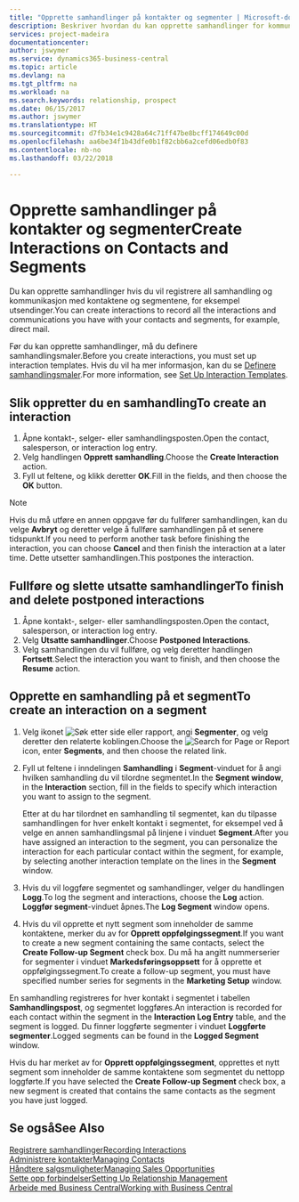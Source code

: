 ```yaml
---
title: "Opprette samhandlinger på kontakter og segmenter | Microsoft-dokumentasjon"
description: Beskriver hvordan du kan opprette samhandlinger for kommunikasjon du har med kontaktene og segmentene i Business Central, for eksempel direktereklame.
services: project-madeira
documentationcenter: 
author: jswymer
ms.service: dynamics365-business-central
ms.topic: article
ms.devlang: na
ms.tgt_pltfrm: na
ms.workload: na
ms.search.keywords: relationship, prospect
ms.date: 06/15/2017
ms.author: jswymer
ms.translationtype: HT
ms.sourcegitcommit: d7fb34e1c9428a64c71ff47be8bcff174649c00d
ms.openlocfilehash: aa6be34f1b43dfe0b1f82cbb6a2cefd06edb0f83
ms.contentlocale: nb-no
ms.lasthandoff: 03/22/2018

---
```

# <a name="create-interactions-on-contacts-and-segments"></a><span data-ttu-id="1e6e8-103">Opprette samhandlinger på kontakter og segmenter</span><span class="sxs-lookup"><span data-stu-id="1e6e8-103">Create Interactions on Contacts and Segments</span></span>
<span data-ttu-id="1e6e8-104">Du kan opprette samhandlinger hvis du vil registrere all samhandling og kommunikasjon med kontaktene og segmentene, for eksempel utsendinger.</span><span class="sxs-lookup"><span data-stu-id="1e6e8-104">You can create interactions to record all the interactions and communications you have with your contacts and segments, for example, direct mail.</span></span>

<span data-ttu-id="1e6e8-105">Før du kan opprette samhandlinger, må du definere samhandlingsmaler.</span><span class="sxs-lookup"><span data-stu-id="1e6e8-105">Before you create interactions, you must set up interaction templates.</span></span> <span data-ttu-id="1e6e8-106">Hvis du vil ha mer informasjon, kan du se [Definere samhandlingsmaler](marketing-interactions.md).</span><span class="sxs-lookup"><span data-stu-id="1e6e8-106">For more information, see  [Set Up Interaction Templates](marketing-interactions.md).</span></span>

## <a name="to-create-an-interaction"></a><span data-ttu-id="1e6e8-107">Slik oppretter du en samhandling</span><span class="sxs-lookup"><span data-stu-id="1e6e8-107">To create an interaction</span></span>
1. <span data-ttu-id="1e6e8-108">Åpne kontakt-, selger- eller samhandlingsposten.</span><span class="sxs-lookup"><span data-stu-id="1e6e8-108">Open the contact, salesperson, or interaction log entry.</span></span>
2. <span data-ttu-id="1e6e8-109">Velg handlingen **Opprett samhandling**.</span><span class="sxs-lookup"><span data-stu-id="1e6e8-109">Choose the **Create Interaction** action.</span></span>
3. <span data-ttu-id="1e6e8-110">Fyll ut feltene, og klikk deretter **OK**.</span><span class="sxs-lookup"><span data-stu-id="1e6e8-110">Fill in the fields, and then choose the **OK** button.</span></span>

> [!NOTE]  
>   <span data-ttu-id="1e6e8-111">Hvis du må utføre en annen oppgave før du fullfører samhandlingen, kan du velge **Avbryt** og deretter velge å fullføre samhandlingen på et senere tidspunkt.</span><span class="sxs-lookup"><span data-stu-id="1e6e8-111">If you need to perform another task before finishing the interaction, you can choose **Cancel** and then finish the interaction at a later time.</span></span> <span data-ttu-id="1e6e8-112">Dette utsetter samhandlingen.</span><span class="sxs-lookup"><span data-stu-id="1e6e8-112">This postpones the interaction.</span></span>

## <a name="to-finish-and-delete-postponed-interactions"></a><span data-ttu-id="1e6e8-113">Fullføre og slette utsatte samhandlinger</span><span class="sxs-lookup"><span data-stu-id="1e6e8-113">To finish and delete postponed interactions</span></span>
1. <span data-ttu-id="1e6e8-114">Åpne kontakt-, selger- eller samhandlingsposten.</span><span class="sxs-lookup"><span data-stu-id="1e6e8-114">Open the contact, salesperson, or interaction log entry.</span></span>
2. <span data-ttu-id="1e6e8-115">Velg **Utsatte samhandlinger**.</span><span class="sxs-lookup"><span data-stu-id="1e6e8-115">Choose **Postponed Interactions**.</span></span>
3. <span data-ttu-id="1e6e8-116">Velg samhandlingen du vil fullføre, og velg deretter handlingen **Fortsett**.</span><span class="sxs-lookup"><span data-stu-id="1e6e8-116">Select the interaction you want to finish, and then choose the **Resume** action.</span></span>

## <a name="to-create-an-interaction-on-a-segment"></a><span data-ttu-id="1e6e8-117">Opprette en samhandling på et segment</span><span class="sxs-lookup"><span data-stu-id="1e6e8-117">To create an interaction on a segment</span></span>
1. <span data-ttu-id="1e6e8-118">Velg ikonet ![Søk etter side eller rapport](media/ui-search/search_small.png "Søk etter side eller rapport"), angi **Segmenter**, og velg deretter den relaterte koblingen.</span><span class="sxs-lookup"><span data-stu-id="1e6e8-118">Choose the ![Search for Page or Report](media/ui-search/search_small.png "Search for Page or Report icon") icon, enter **Segments**, and then choose the related link.</span></span>
2. <span data-ttu-id="1e6e8-119">Fyll ut feltene i inndelingen **Samhandling** i **Segment**-vinduet for å angi hvilken samhandling du vil tilordne segmentet.</span><span class="sxs-lookup"><span data-stu-id="1e6e8-119">In the **Segment window**, in the **Interaction** section, fill in the fields to specify which interaction you want to assign to the segment.</span></span>

    <span data-ttu-id="1e6e8-120">Etter at du har tilordnet en samhandling til segmentet, kan du tilpasse samhandlingen for hver enkelt kontakt i segmentet, for eksempel ved å velge en annen samhandlingsmal på linjene i vinduet **Segment**.</span><span class="sxs-lookup"><span data-stu-id="1e6e8-120">After you have assigned an interaction to the segment, you can personalize the interaction for each particular contact within the segment, for example, by selecting another interaction template on the lines in the **Segment** window.</span></span>  
3. <span data-ttu-id="1e6e8-121">Hvis du vil loggføre segmentet og samhandlinger, velger du handlingen **Logg**.</span><span class="sxs-lookup"><span data-stu-id="1e6e8-121">To log the segment and interactions, choose the **Log** action.</span></span> <span data-ttu-id="1e6e8-122">**Loggfør segment**-vinduet åpnes.</span><span class="sxs-lookup"><span data-stu-id="1e6e8-122">The **Log Segment** window opens.</span></span>
4. <span data-ttu-id="1e6e8-123">Hvis du vil opprette et nytt segment som inneholder de samme kontaktene, merker du av for **Opprett oppfølgingssegment**.</span><span class="sxs-lookup"><span data-stu-id="1e6e8-123">If you want to create a new segment containing the same contacts, select the **Create Follow-up Segment** check box.</span></span> <span data-ttu-id="1e6e8-124">Du må ha angitt nummerserier for segmenter i vinduet **Markedsføringsoppsett** for å opprette et oppfølgingssegment.</span><span class="sxs-lookup"><span data-stu-id="1e6e8-124">To create a follow-up segment, you must have specified number series for segments in the **Marketing Setup** window.</span></span>

<span data-ttu-id="1e6e8-125">En samhandling registreres for hver kontakt i segmentet i tabellen **Samhandlingspost**, og segmentet loggføres.</span><span class="sxs-lookup"><span data-stu-id="1e6e8-125">An interaction is recorded for each contact within the segment in the **Interaction Log Entry** table, and the segment is logged.</span></span> <span data-ttu-id="1e6e8-126">Du finner loggførte segmenter i vinduet **Loggførte segmenter**.</span><span class="sxs-lookup"><span data-stu-id="1e6e8-126">Logged segments can be found in the **Logged Segment** window.</span></span>

<span data-ttu-id="1e6e8-127">Hvis du har merket av for **Opprett oppfølgingssegment**, opprettes et nytt segment som inneholder de samme kontaktene som segmentet du nettopp loggførte.</span><span class="sxs-lookup"><span data-stu-id="1e6e8-127">If you have selected the **Create Follow-up Segment** check box, a new segment is created that contains the same contacts as the segment you have just logged.</span></span>

## <a name="see-also"></a><span data-ttu-id="1e6e8-128">Se også</span><span class="sxs-lookup"><span data-stu-id="1e6e8-128">See Also</span></span>
[<span data-ttu-id="1e6e8-129">Registrere samhandlinger</span><span class="sxs-lookup"><span data-stu-id="1e6e8-129">Recording Interactions</span></span>](marketing-interactions.md)  
[<span data-ttu-id="1e6e8-130">Administrere kontakter</span><span class="sxs-lookup"><span data-stu-id="1e6e8-130">Managing Contacts</span></span>](marketing-contacts.md)  
[<span data-ttu-id="1e6e8-131">Håndtere salgsmuligheter</span><span class="sxs-lookup"><span data-stu-id="1e6e8-131">Managing Sales Opportunities</span></span>](marketing-manage-sales-opportunities.md)  
[<span data-ttu-id="1e6e8-132">Sette opp forbindelser</span><span class="sxs-lookup"><span data-stu-id="1e6e8-132">Setting Up Relationship Management</span></span>](marketing-setup-marketing.md)  
[<span data-ttu-id="1e6e8-133">Arbeide med Business Central</span><span class="sxs-lookup"><span data-stu-id="1e6e8-133">Working with Business Central</span></span>](ui-work-product.md)

